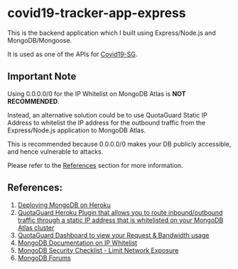 # covid19-tracker-app-express

This is the backend application which I built using Express/Node.js and MongoDB/Mongoose.

It is used as one of the APIs for [Covid19-SG](https://github.com/melvincwng/covid19-tracker-app).

## Important Note

Using 0.0.0.0/0 for the IP Whitelist on MongoDB Atlas is **NOT RECOMMENDED**.

Instead, an alternative solution could be to use QuotaGuard Static IP Address to whitelist the IP address for the outbound traffic from the Express/Node.js application to MongoDB Atlas.

This is recommended because 0.0.0.0/0 makes your DB publicly accessible, and hence vulnerable to attacks.

Please refer to the [References](#references) section for more information.

## References:

1. [Deploying MongoDB on Heroku](https://www.mongodb.com/developer/products/atlas/use-atlas-on-heroku/#configuring-heroku-ip-addresses-in-mongodb-atlas)
2. [QuotaGuard Heroku Plugin that allows you to route inbound/outbound traffic through a static IP address that is whitelisted on your MongoDB Atlas cluster](https://www.quotaguard.com/docs/language-platform/mongo-db/connect-mongodb-static-ip/)
3. [QuotaGuard Dashboard to view your Request & Bandwidth usage](https://www.quotaguard.com/dashboard/)
4. [MongoDB Documentation on IP Whitelist](https://www.mongodb.com/docs/atlas/security/ip-access-list/)
5. [MongoDB Security Checklist - Limit Network Exposure](https://www.mongodb.com/docs/manual/administration/security-checklist/#arrow-limit-network-exposure)
6. [MongoDB Forums](https://www.mongodb.com/community/forums/t/securing-a-0-0-0-0-database/181052)
